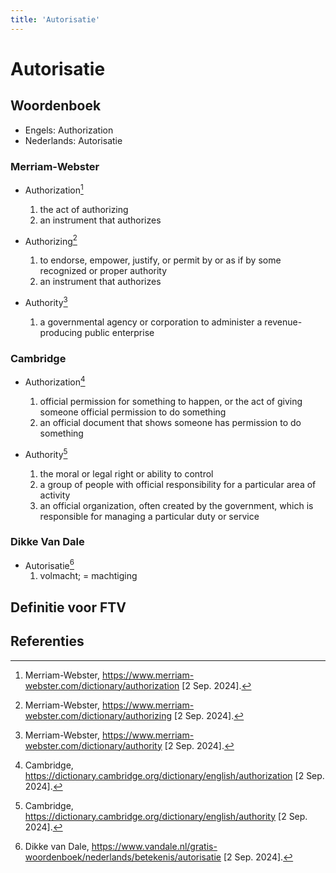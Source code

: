 ```yaml
---
title: 'Autorisatie'
---
```


# Autorisatie

## Woordenboek

- Engels: Authorization
- Nederlands: Autorisatie

### Merriam-Webster

- Authorization[^1]
  1. the act of authorizing
  2. an instrument that authorizes

- Authorizing[^2]
  1. to endorse, empower, justify, or permit by or as if by some recognized or proper authority
  2. an instrument that authorizes

- Authority[^3]
  1. a governmental agency or corporation to administer a revenue-producing public enterprise

### Cambridge

- Authorization[^4]
  1. official permission for something to happen, or the act of giving someone official permission to do something
  2. an official document that shows someone has permission to do something

- Authority[^5]
  1. the moral or legal right or ability to control
  2. a group of people with official responsibility for a particular area of activity
  3. an official organization, often created by the government, which is responsible for managing a particular duty or service

### Dikke Van Dale

- Autorisatie[^6]
  1. volmacht; = machtiging

## Definitie voor FTV

## Referenties

[^1]: Merriam-Webster, https://www.merriam-webster.com/dictionary/authorization [2 Sep. 2024].
[^2]: Merriam-Webster, https://www.merriam-webster.com/dictionary/authorizing [2 Sep. 2024].
[^3]: Merriam-Webster, https://www.merriam-webster.com/dictionary/authority [2 Sep. 2024].
[^4]: Cambridge, https://dictionary.cambridge.org/dictionary/english/authorization [2 Sep. 2024].
[^5]: Cambridge, https://dictionary.cambridge.org/dictionary/english/authority [2 Sep. 2024].
[^6]: Dikke van Dale, https://www.vandale.nl/gratis-woordenboek/nederlands/betekenis/autorisatie [2 Sep. 2024].
